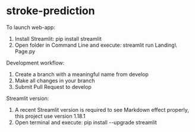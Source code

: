 # stroke-prediction

To launch web-app:

1. Install Streamlit: pip install streamlit
2. Open folder in Command Line and execute: streamlit run Landing\ Page.py

Development workflow:

1. Create a branch with a meaningful name from develop
2. Make all changes in your branch
3. Submit Pull Request to develop

Streamlit version:

1. A recent Streamlit version is required to see Markdown effect properly, this project use version 1.18.1
2. Open terminal and execute: pip install --upgrade streamlit